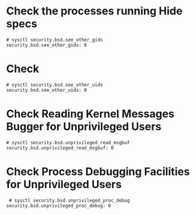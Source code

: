 
# Check the processes running Hide specs

```
# sysctl security.bsd.see_other_gids
security.bsd.see_other_gids: 0
```

# Check 

```
# sysctl security.bsd.see_other_uids
security.bsd.see_other_uids: 0
```

# Check Reading Kernel Messages Bugger for Unprivileged Users

```
# sysctl security.bsd.unprivileged_read_msgbuf
security.bsd.unprivileged_read_msgbuf: 0

```

# Check Process Debugging Facilities for Unprivileged Users
```
 # sysctl security.bsd.unprivileged_proc_debug
security.bsd.unprivileged_proc_debug: 0
```

